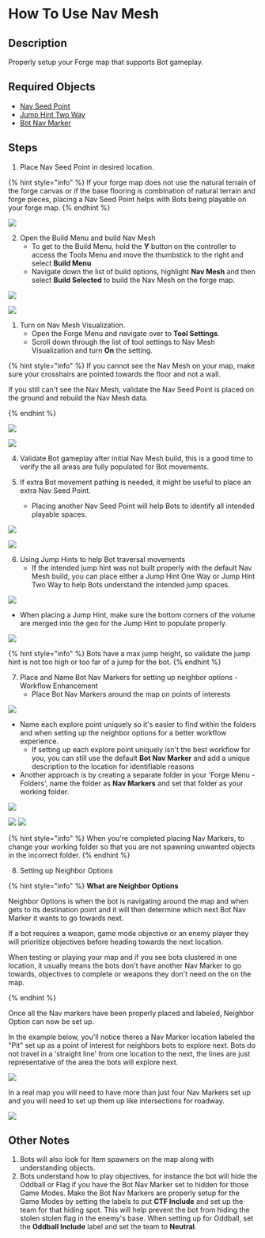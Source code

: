 # How To Use Nav Mesh

## Description

Properly setup your Forge map that supports Bot gameplay.

## Required Objects

* [Nav Seed Point](../objects/gameplay/nav-mesh/nav-seed-point.md)
* [Jump Hint Two Way](../objects/gameplay/nav-mesh/bot-jump-hint-two-way.md)
* [Bot Nav Marker](../objects/gameplay/nav-mesh/bot-nav-marker.md)

## Steps

1. Place Nav Seed Point in desired location.

{% hint style="info" %}
If your forge map does not use the natural terrain of the forge canvas or if the base flooring is combination of natural terrain and forge pieces, placing a Nav Seed Point helps with Bots being playable on your forge map.
{% endhint %}

![](../.gitbook/assets/images/tutorials/nav-mesh-tutorial-seed-point.png)

2. Open the Build Menu and build Nav Mesh
   * To get to the Build Menu, hold the **Y** button on the controller to access the Tools Menu and move the thumbstick to the right and select **Build Menu**
   * Navigate down the list of build options, highlight **Nav Mesh** and then select **Build Selected** to build the Nav Mesh on the forge map.

![](../.gitbook/assets/images/tutorials/nav-mesh-tutorial-build-menu.png)

![](../.gitbook/assets/images/tutorials/nav-mesh-tutorial-build-nav-mesh.png)

1. Turn on Nav Mesh Visualization.
   * Open the Forge Menu and navigate over to **Tool Settings**.
   * Scroll down through the list of tool settings to Nav Mesh Visualization and turn **On** the setting.

{% hint style="info" %}
If you cannot see the Nav Mesh on your map, make sure your crosshairs are pointed towards the floor and not a wall.

If you still can't see the Nav Mesh, validate the Nav Seed Point is placed on the ground and rebuild the Nav Mesh data.

{% endhint %}

![](../.gitbook/assets/images/tutorials/nav-mesh-tutorial-tool-setting-nav-mesh-visualization.png)

![](../.gitbook/assets/images/tutorials/nav-mesh-tutorial-view-nav-mesh.png)


4. Validate Bot gameplay after initial Nav Mesh build, this is a good time to verify the all areas are fully populated for Bot movements.

5. If extra Bot movement pathing is needed, it might be useful to place an extra Nav Seed Point.
   * Placing another Nav Seed Point will help Bots to identify all intended playable spaces.
  
![](../.gitbook/assets/images/tutorials/nav-mesh-tutorial-non-populated-floors.png)

![](../.gitbook/assets/images/tutorials/nav-mesh-tutorial-extra-nav-seed-point.png)

6. Using Jump Hints to help Bot traversal movements
   * If the intended jump hint was not built properly with the default Nav Mesh build, you can place either a Jump Hint One Way or Jump Hint Two Way to help Bots understand the intended jump spaces.
  
![](../.gitbook/assets/images/tutorials/nav-mesh-tutorial-using-jump-hint.png)

   * When placing a Jump Hint, make sure the bottom corners of the volume are merged into the geo for the Jump Hint to populate properly.
    
![](../.gitbook/assets/images/tutorials/nav-mesh-tutorial-using-jump-hint-geo.png)

{% hint style="info" %}
Bots have a max jump height, so validate the jump hint is not too high or too far of a jump for the bot.
{% endhint %}

7. Place and Name Bot Nav Markers for setting up neighbor options - Workflow Enhancement
   * Place Bot Nav Markers around the map on points of interests

![](../.gitbook/assets/images/tutorials/nav-mesh-tutorial-bot-explore-points.png)

   * Name each explore point uniquely so it's easier to find within the folders and when setting up the neighbor options for a better workflow experience.
     * If setting up each explore point uniquely isn't the best workflow for you, you can still use the default **Bot Nav Marker** and add a unique description to the location for identifiable reasons
   * Another approach is by creating a separate folder in your 'Forge Menu - Folders', name the folder as **Nav Markers** and set that folder as your working folder.

![](../.gitbook/assets/images/tutorials/nav-mesh-tutorial-rename-nav-marker.png)

![](../.gitbook/assets/images/tutorials/nav-mesh-tutorial-nav-marker-folder.png)
![](../.gitbook/assets/images/tutorials/nav-mesh-tutorial-nav-marker-working-folder.png)

{% hint style="info" %}
When you're completed placing Nav Markers, to change your working folder so that you are not spawning unwanted objects in the incorrect folder.
{% endhint %}


8. Setting up Neighbor Options

{% hint style="info" %}
**What are Neighbor Options**

Neighbor Options is when the bot is navigating around the map and when gets to its destination point and it will then determine which next Bot Nav Marker it wants to go towards next.

If a bot requires a weapon, game mode objective or an enemy player they will prioritize objectives before heading towards the next location.

When testing or playing your map and if you see bots clustered in one location, it usually means the bots don't have another Nav Marker to go towards, objectives to complete or weapons they don't need on the on the map.  

{% endhint %}

Once all the Nav markers have been properly placed and labeled, Neighbor Option can now be set up.

In the example below, you'll notice theres a Nav Marker location labeled the "Pit" set up as a point of interest for neighbors bots to explore next. Bots do not travel in a 'straight line' from one location to the next, the lines are just representative of the area the bots will explore next.

![](../.gitbook/assets/images/tutorials/nav-mesh-tutorial-bot-pathing.png)

In a real map you will need to have more than just four Nav Markers set up and you will need to set up them up like intersections for roadway.

![](../.gitbook/assets/images/tutorials/nav-mesh-tutorial-bot-pathing-overview.png)

## Other Notes

1. Bots will also look for Item spawners on the map along with understanding objects.
2. Bots understand how to play objectives, for instance the bot will hide the Oddball or Flag if you have the Bot Nav Marker set to hidden for those Game Modes. Make the Bot Nav Markers are properly setup for the Game Modes by setting the labels to put **CTF Include** and set up the team for that hiding spot. This will help prevent the bot from hiding the stolen stolen flag in the enemy's base. When setting up for Oddball, set the **Oddball Include** label and set the team to **Neutral**.
